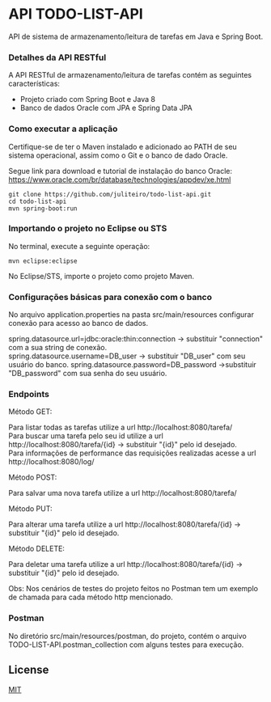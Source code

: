 # API TODO-LIST-API
API de sistema de armazenamento/leitura de tarefas em Java e Spring Boot.

### Detalhes da API RESTful
A API RESTful de armazenamento/leitura de tarefas contém as seguintes características:  
* Projeto criado com Spring Boot e Java 8
* Banco de dados Oracle com JPA e Spring Data JPA

### Como executar a aplicação
Certifique-se de ter o Maven instalado e adicionado ao PATH de seu sistema operacional, assim como o Git e o banco de dado Oracle.

Segue link para download e tutorial de instalação do banco Oracle: https://www.oracle.com/br/database/technologies/appdev/xe.html
```
git clone https://github.com/juliteiro/todo-list-api.git
cd todo-list-api
mvn spring-boot:run
```
### Importando o projeto no Eclipse ou STS
No terminal, execute a seguinte operação:
```
mvn eclipse:eclipse
```
No Eclipse/STS, importe o projeto como projeto Maven.

### Configurações básicas para conexão com o banco
No arquivo application.properties na pasta src/main/resources configurar conexão para acesso ao banco de dados. 

spring.datasource.url=jdbc:oracle:thin:connection  -> substituir "connection" com a sua string de conexão.  
spring.datasource.username=DB_user  -> substituir "DB_user" com seu usuário do banco.
spring.datasource.password=DB_password  ->substituir "DB_password" com sua senha do seu usuário.

### Endpoints

Método GET:

Para listar todas as tarefas utilize a url http://localhost:8080/tarefa/  
Para buscar uma tarefa pelo seu id utilize a url http://localhost:8080/tarefa/{id} -> substituir "{id}" pelo id desejado.  
Para informações de performance das requisições realizadas acesse a url http://localhost:8080/log/ 

Método POST:

Para salvar uma nova tarefa utilize a url http://localhost:8080/tarefa/

Método PUT:

Para alterar uma tarefa utilize a url http://localhost:8080/tarefa/{id} -> substituir "{id}" pelo id desejado. 

Método DELETE:

Para deletar uma tarefa utilize a url http://localhost:8080/tarefa/{id} -> substituir "{id}" pelo id desejado. 

Obs: Nos cenários de testes do projeto feitos no Postman tem um exemplo de chamada para cada método http mencionado. 


### Postman
No diretório src/main/resources/postman, do projeto, contém o arquivo TODO-LIST-API.postman_collection com alguns testes para execução. 

## License
[MIT](https://choosealicense.com/licenses/mit/)
